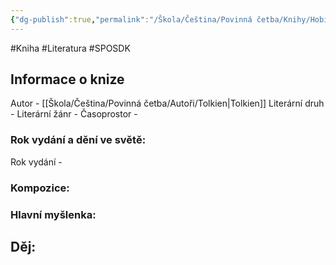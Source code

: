 ```yaml
---
{"dg-publish":true,"permalink":"/Škola/Čeština/Povinná četba/Knihy/Hobit/","created":"2023-11-28T12:00:25.940+01:00","updated":"2024-03-13T18:23:06.012+01:00"}
---
```


#Kniha #Literatura #SPOSDK
## Informace o knize
Autor - [[Škola/Čeština/Povinná četba/Autoři/Tolkien\|Tolkien]]
Literární druh - 
Literární žánr - 
Časoprostor -
### Rok vydání a dění ve světě:
Rok vydání -
### Kompozice: 

### Hlavní myšlenka:

## Děj: